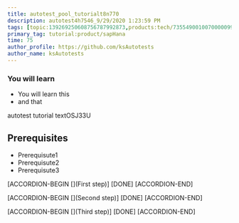 ```yaml
---
title: autotest_pool_tutorialt8n770
description: autotest4h7546_9/29/2020 1:23:59 PM
tags: [topic:139269250608756787992873,products:tech/73554900100700000996,tutorial:experience/advanced]
primary_tag: tutorial:product/sapHana
time: 75
author_profile: https://github.com/ksAutotests
author_name: ksAutotests
---
```

### You will learn
- You will learn this
- and that

autotest tutorial textOSJ33U

## Prerequisites
- Prerequisute1
- Prerequisute2
- Prerequisute3

[ACCORDION-BEGIN [](First step)]
[DONE]
[ACCORDION-END]

[ACCORDION-BEGIN [](Second step)]
[DONE]
[ACCORDION-END]

[ACCORDION-BEGIN [](Third step)]
[DONE]
[ACCORDION-END]

